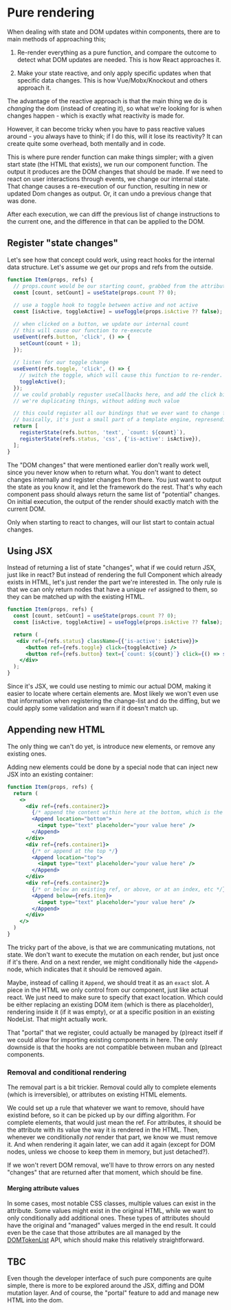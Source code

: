 # Pure rendering

When dealing with state and DOM updates within components, there are to main methods of approaching this;

1. Re-render everything as a pure function, and compare the outcome to detect what DOM updates are needed.
   This is how React approaches it.

2. Make your state reactive, and only apply specific updates when that specific data changes.
   This is how Vue/Mobx/Knockout and others approach it.
   
The advantage of the reactive approach is that the main thing we do is _changing_ the dom (instead of creating it), so
what we're looking for is when changes happen - which is exactly what reactivity is made for.

However, it can become tricky when you have to pass reactive values around - you always have to think; if I do this,
will it lose its reactivity? It can create quite some overhead, both mentally and in code.

This is where pure render function can make things simpler; with a given start state (the HTML that exists), we run our
component function. The output it produces are the DOM changes that should be made. If we need to react on user
interactions through events, we change our internal state. That change causes a re-execution of our function, resulting
in new or updated Dom changes as output. Or, it can undo a previous change that was done.

After each execution, we can diff the previous list of change instructions to the current one, and the difference in
that can be applied to the DOM.

## Register "state changes"

Let's see how that concept could work, using react hooks for the internal data structure. Let's assume we get our props
and refs from the outside.

```js
function Item(props, refs) {
  // props.count would be our starting count, grabbed from the attributes
  const [count, setCount] = useState(props.count ?? 0);
  
  // use a toggle hook to toggle between active and not active
  const [isActive, toggleActive] = useToggle(props.isActive ?? false);

  // when clicked on a button, we update our internal count
  // this will cause our function to re-execute
  useEvent(refs.button, 'click', () => {
    setCount(count + 1);
  });
  
  // listen for our toggle change
  useEvent(refs.toggle, 'click', () => {
    // switch the toggle, which will cause this function to re-render.
    toggleActive();
  });
  // we could probably reguster useCallbacks here, and add the click binding in the below list, but that feels like
  // we're duplicating things, without adding much value  

  // this could register all our bindings that we ever want to change for out component
  // basically, it's just a small part of a template engine, represending only the parts that we want to change 
  return [
    registerState(refs.button, 'text', `count: ${count}`),
    registerState(refs.status, 'css', {'is-active': isActive}),
  ];
}
```

The "DOM changes" that were mentioned earlier don't really work well, since you never know when to return what.
You don't want to detect changes internally and register changes from there. You just want to output the state as you
know it, and let the framework do the rest. That's why each component pass should always return the same list of
"potential" changes. On initial execution, the output of the render should exactly match with the current DOM.

Only when starting to react to changes, will our list start to contain actual changes.

## Using JSX

Instead of returning a list of state "changes", what if we could return JSX, just like in react? But instead of
rendering the full Component which already exists in HTML, let's just render the part we're interested in. The only
rule is that we can only return nodes that have a unique `ref` assigned to them, so they can be matched up with the
existing HTML.

```jsx
function Item(props, refs) {
  const [count, setCount] = useState(props.count ?? 0);
  const [isActive, toggleActive] = useToggle(props.isActive ?? false);

  return (
   <div ref={refs.status} className={{'is-active': isActive}}>
      <button ref={refs.toggle} click={toggleActive} />
      <button ref={refs.button} text={`count: ${count}`} click={() => setCount(count + 1)} />
    </div>
  );
}
```

Since it's JSX, we could use nesting to mimic our actual DOM, making it easier to locate where certain elements are.
Most likely we won't even use that information when registering the change-list and do the diffing, but we could apply
some validation and warn if it doesn't match up.

## Appending new HTML

The only thing we can't do yet, is introduce new elements, or remove any existing ones.

Adding new elements could be done by a special node that can inject new JSX into an existing container:

```jsx
function Item(props, refs) {
  return (
    <>
      <div ref={refs.container2}>
        {/* append the content within here at the bottom, which is the default behaviour */}
        <Append location="bottom">
          <input type="text" placeholder="your value here" />
        </Append>
      </div>
      <div ref={refs.container1}>
        {/* or append at the top */}
        <Append location="top">
          <input type="text" placeholder="your value here" />
        </Append>
      </div>
      <div ref={refs.container2}>
        {/* or below an existing ref, or above, or at an index, etc */}
        <Append below={refs.item}>
          <input type="text" placeholder="your value here" />
        </Append>
      </div>
    </>
  )
}
```

The tricky part of the above, is that we are communicating mutations, not state. We don't want to execute the mutation
on each render, but just once if it's there. And on a next render, we might conditionally hide the `<Append>` node,
which indicates that it should be removed again.

Maybe, instead of calling it `Append`, we should treat it as an `exact` slot. A piece in the HTML we only control
from our component, just like actual react. We just need to make sure to specify that exact location. Which could be
either replacing an existing DOM item (which is there as placeholder), rendering inside it (if it was empty), or at a
specific position in an existing NodeList. That might actually work.

That "portal" that we register, could actually be managed by (p)react itself if we could allow for importing existing
components in here. The only downside is that the hooks are not compatible between muban and (p)react components.

### Removal and conditional rendering

The removal part is a bit trickier. Removal could ally to complete elements (which is irreversible), or attributes on
existing HTML elements.

We could set up a rule that whatever we want to remove, should have existind before, so it can be picked up by our
diffing algorithm. For complete elements, that would just mean the ref. For attributes, it should be the attribute with
its value the way it is rendered in the HTML. Then, whenever we conditionally _not_ render that part, we know we must
remove it. And when rendering it again later, we can add it again (except for DOM nodes, unless we choose to keep them
in memory, but just detached?).

If we won't revert DOM removal, we'll have to throw errors on any nested "changes" that are returned after that moment,
which should be fine.

#### Merging attribute values

In some cases, most notable CSS classes, multiple values can exist in the attribute. Some values might exist in the
original HTML, while we want to only conditionally add additional ones. These types of attributes should have the
original and "managed" values merged in the end result. It could even be the case that those attributes are all
managed by the [DOMTokenList](https://developer.mozilla.org/en-US/docs/Web/API/DOMTokenList) API, which should make
this relatively straightforward.


## TBC

Even though the developer interface of such pure components are quite simple, there is more to be explored around the
JSX, diffing and DOM mutation layer. And of course, the "portal" feature to add and manage new HTML into the dom.